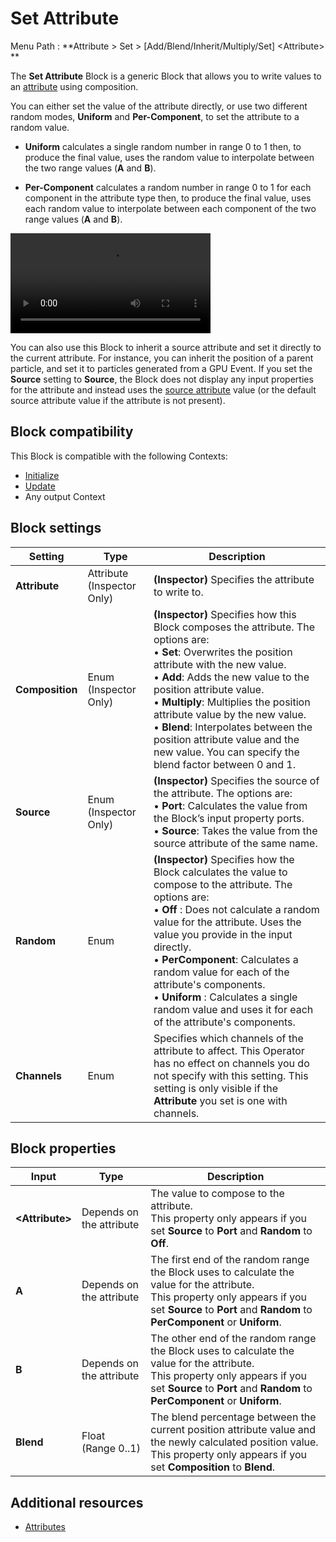 # Set Attribute

Menu Path : **Attribute > Set > [Add/Blend/Inherit/Multiply/Set] \<Attribute> **

The **Set Attribute** Block is a generic Block that allows you to write values to an [attribute](attributes.md) using composition.

You can either set the value of the attribute directly, or use two different random modes, **Uniform** and **Per-Component**, to set the attribute to a random value.

- **Uniform** calculates a single random number in range 0 to 1 then, to produce the final value, uses the random value to interpolate between the two range values (**A** and **B**).

- **Per-Component** calculates a random number in range 0 to 1 for each component in the attribute type then, to produce the final value, uses each random value to interpolate between each component of the two range values (**A** and **B**).

<video src="Images/Block-SetAttributeExample.mp4" title="Two examples of particles arranged in a square. Left: Per-Component random mode, which dynamically changes each particle to a different color. Right: Uniform random mode, which dynamically changes each particle to a grayscale value." width="320" height="auto" autoplay="true" loop="true" controls></video>

You can also use this Block to inherit a source attribute and set it directly to the current attribute. For instance, you can inherit the position of a parent particle, and set it to particles generated from a GPU Event. If you set the **Source** setting to **Source**, the Block does not display any input properties for the attribute and instead uses the [source attribute](Attributes.md#attribute-locations) value (or the default source attribute value if the attribute is not present).

## Block compatibility

This Block is compatible with the following Contexts:

- [Initialize](Context-Initialize.md)
- [Update](Context-Update.md)
- Any output Context

## Block settings

| **Setting**     | **Type**                   | **Description**                                              |
| --------------- | -------------------------- | ------------------------------------------------------------ |
| **Attribute**   | Attribute (Inspector Only) | **(Inspector)** Specifies the attribute to write to.         |
| **Composition** | Enum (Inspector Only)      | **(Inspector)** Specifies how this Block composes the attribute. The options are:<br/>&#8226; **Set**: Overwrites the position attribute with the new value.<br/>&#8226; **Add**: Adds the new value to the position attribute value.<br/>&#8226; **Multiply**: Multiplies the position attribute value by the new value.<br/>&#8226; **Blend**: Interpolates between the position attribute value and the new value. You can specify the blend factor between 0 and 1. |
| **Source**      | Enum (Inspector Only)      | **(Inspector)** Specifies the source of the attribute. The options are:<br/>&#8226; **Port**: Calculates the value from the Block’s input property ports.<br/>&#8226; **Source**: Takes the value from the source attribute of the same name. |
| **Random**      | Enum                       | **(Inspector)** Specifies how the Block calculates the value to compose to the attribute. The options are:<br/>&#8226; **Off** : Does not calculate a random value for the attribute. Uses the value you provide in the input directly.<br/>&#8226; **PerComponent**: Calculates a random value for each of the attribute's components.<br/>&#8226; **Uniform** : Calculates a single random value and uses it for each of the attribute's components. |
| **Channels**    | Enum                       | Specifies which channels of the attribute to affect. This Operator has no effect on channels you do not specify with this setting. This setting is only visible if the **Attribute** you set is one with channels. |

##  Block properties

| **Input**        | **Type**                 | **Description**                                              |
| ---------------- | ------------------------ | ------------------------------------------------------------ |
| **\<Attribute>** | Depends on the attribute | The value to compose to the attribute.<br/>This property only appears if you set **Source** to **Port** and **Random** to **Off**. |
| **A**            | Depends on the attribute | The first end of the random range the Block uses to calculate the value for the attribute.<br/>This property only appears if you set **Source** to **Port** and **Random** to **PerComponent** or **Uniform**. |
| **B**            | Depends on the attribute | The other end of the random range the Block uses to calculate the value for the attribute.<br/>This property only appears if you set **Source** to **Port** and **Random** to **PerComponent** or **Uniform**. |
| **Blend**        | Float (Range 0..1)       | The blend percentage between the current position attribute value and the newly calculated position value.<br/>This property only appears if you set **Composition** to **Blend**. |

## Additional resources

- [Attributes](Attributes.md)